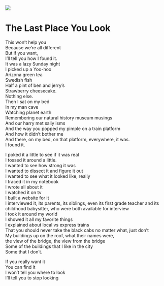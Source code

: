<img src="_images/hundos/the-last-place-you-look.webp" />

# The Last Place You Look

This won’t help you\
Because we’re all different\
But if you want,\
I’ll tell you how I found it.\
It was a lazy Sunday night\
I picked up a Yoo-hoo\
Arizona green tea\
Swedish fish\
Half a pint of ben and jerry’s\
Strawberry cheesecake.\
Nothing else.\
Then I sat on my bed\
In my man cave\
Watching planet earth\
Remembering our natural history museum musings\
And our harry met sally isms\
And the way you popped my pimple on a train platform\
And how it didn’t bother me\
And there, on my bed, on that platform, everywhere, it was.\
I found it.

I poked it a little to see if it was real\
I tossed it around a little.\
I wanted to see how strong it was\
I wanted to dissect it and figure it out\
I wanted to see what it looked like, really\
I traced it in my notebook\
I wrote all about it\
I watched it on tv\
I built a website for it\
I interviewed it, its parents, its siblings, even its first grade teacher and its childhood babysitter, who were both available for interview\
I took it around my world\
I showed it all my favorite things\
I explained about local vs express trains\
That you should never take the black cabs no matter what, just don’t\
My buildings up on the roof, what their names were,\
the view of the bridge, the view from the bridge\
Some of the buildings that I like in the city\
Some that I don’t.

If you really want it\
You can find it\
I won’t tell you where to look\
I’ll tell you to stop looking
